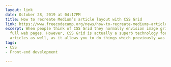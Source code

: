 ```yaml
---
layout: link
date: October 28, 2019 at 04:17PM
title: How to recreate Medium’s article layout with CSS Grid
link: https://www.freecodecamp.org/news/how-to-recreate-mediums-article-layout-with-css-grid-b4608792bad1/
excerpt: When people think of CSS Grid they normally envision image grid layouts and
  full web pages. However, CSS Grid is actually a superb technology for laying out
  articles as well, as it allows you to do things which previously was tricky to achieve.
tags:
- CSS
- Front-end development

---
```

